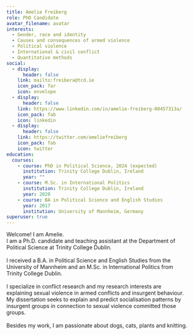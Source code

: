 ```yaml
---
title: Amelie Freiberg
role: PhD Candidate
avatar_filename: avatar
interests:
  - Gender, race and identity
  - Causes and consequences of armed violence
  - Political violence
  - International & civil conflict
  - Quantitative methods
social:
  - display:
      header: false
    link: mailto:freibera@tcd.ie
    icon_pack: far
    icon: envelope
  - display:
      header: false
    link: https://www.linkedin.com/in/amelie-freiberg-00457313a/
    icon_pack: fab
    icon: linkedin
  - display:
      header: false
    link: https://twitter.com/ameliefreiberg
    icon_pack: fab
    icon: twitter
education:
  courses:
    - course: PhD in Political Science, 2024 (expected)
      institution: Trinity College Dublin, Ireland
      year: ""
    - course: M.Sc. in International Politics
      institution: Trinity College Dublin, Ireland
      year: 2020
    - course: BA in Political Science and English Studies
      year: 2017
      institution: University of Mannheim, Germany
superuser: true
---
```

<!--StartFragment-->

Welcome! I am Amelie.\
I am a Ph.D. candidate and teaching assistant at the Department of\
Political Science at Trinity College Dublin.\
\
I received a B.A. in Political Science and English Studies from the\
University of Mannheim and an M.Sc. in International Politics from\
Trinity College Dublin.\
\
I specialize in conflict research and my research interests are\
explaining sexual violence in armed conflicts and insurgent behaviour.\
My dissertation seeks to explain and predict socialisation patterns by\
insurgent groups in connection to sexual violence committed those\
groups.\
\
Besides my work, I am passionate about dogs, cats, plants and knitting.

<!--EndFragment-->
